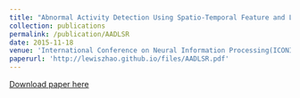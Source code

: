 ```yaml
---
title: "Abnormal Activity Detection Using Spatio-Temporal Feature and Laplacian Sparse Representation"
collection: publications
permalink: /publication/AADLSR
date: 2015-11-18
venue: 'International Conference on Neural Information Processing(ICONIP) 2015'
paperurl: 'http://lewiszhao.github.io/files/AADLSR.pdf'
---
```


[Download paper here](http://lewiszhao.github.io/files/AADLSR.pdf)